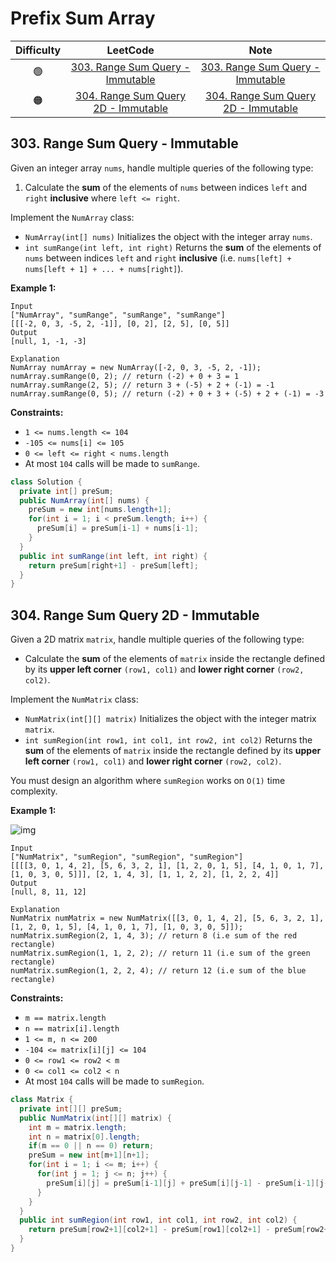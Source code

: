 # Prefix Sum Array

| Difficulty |                           LeetCode                           | Note |
| :--------: | :----------------------------------------------------------: | :--: |
|     🟢      | [303. Range Sum Query - Immutable](https://leetcode.com/problems/range-sum-query-immutable/) |[303. Range Sum Query - Immutable](#303-range-sum-query---immutable)      |
|     🟠      | [304. Range Sum Query 2D - Immutable](https://leetcode.com/problems/range-sum-query-2d-immutable/) |[304. Range Sum Query 2D - Immutable](#304-range-sum-query-2d---immutable)      |

## 303. Range Sum Query - Immutable

Given an integer array `nums`, handle multiple queries of the following type:

1. Calculate the **sum** of the elements of `nums` between indices `left` and `right` **inclusive** where `left <= right`.

Implement the `NumArray` class:

- `NumArray(int[] nums)` Initializes the object with the integer array `nums`.
- `int sumRange(int left, int right)` Returns the **sum** of the elements of `nums` between indices `left` and `right` **inclusive** (i.e. `nums[left] + nums[left + 1] + ... + nums[right]`).

 

**Example 1:**

```
Input
["NumArray", "sumRange", "sumRange", "sumRange"]
[[[-2, 0, 3, -5, 2, -1]], [0, 2], [2, 5], [0, 5]]
Output
[null, 1, -1, -3]

Explanation
NumArray numArray = new NumArray([-2, 0, 3, -5, 2, -1]);
numArray.sumRange(0, 2); // return (-2) + 0 + 3 = 1
numArray.sumRange(2, 5); // return 3 + (-5) + 2 + (-1) = -1
numArray.sumRange(0, 5); // return (-2) + 0 + 3 + (-5) + 2 + (-1) = -3
```

 

**Constraints:**

- `1 <= nums.length <= 104`
- `-105 <= nums[i] <= 105`
- `0 <= left <= right < nums.length`
- At most `104` calls will be made to `sumRange`.

```java
class Solution {
  private int[] preSum;
  public NumArray(int[] nums) {
    preSum = new int[nums.length+1];
    for(int i = 1; i < preSum.length; i++) {
      preSum[i] = preSum[i-1] + nums[i-1];
    }
  }
  public int sumRange(int left, int right) {
    return preSum[right+1] - preSum[left];
  }
}
```

## 304. Range Sum Query 2D - Immutable

Given a 2D matrix `matrix`, handle multiple queries of the following type:

- Calculate the **sum** of the elements of `matrix` inside the rectangle defined by its **upper left corner** `(row1, col1)` and **lower right corner** `(row2, col2)`.

Implement the `NumMatrix` class:

- `NumMatrix(int[][] matrix)` Initializes the object with the integer matrix `matrix`.
- `int sumRegion(int row1, int col1, int row2, int col2)` Returns the **sum** of the elements of `matrix` inside the rectangle defined by its **upper left corner** `(row1, col1)` and **lower right corner** `(row2, col2)`.

You must design an algorithm where `sumRegion` works on `O(1)` time complexity.

 

**Example 1:**

![img](https://assets.leetcode.com/uploads/2021/03/14/sum-grid.jpg)

```
Input
["NumMatrix", "sumRegion", "sumRegion", "sumRegion"]
[[[[3, 0, 1, 4, 2], [5, 6, 3, 2, 1], [1, 2, 0, 1, 5], [4, 1, 0, 1, 7], [1, 0, 3, 0, 5]]], [2, 1, 4, 3], [1, 1, 2, 2], [1, 2, 2, 4]]
Output
[null, 8, 11, 12]

Explanation
NumMatrix numMatrix = new NumMatrix([[3, 0, 1, 4, 2], [5, 6, 3, 2, 1], [1, 2, 0, 1, 5], [4, 1, 0, 1, 7], [1, 0, 3, 0, 5]]);
numMatrix.sumRegion(2, 1, 4, 3); // return 8 (i.e sum of the red rectangle)
numMatrix.sumRegion(1, 1, 2, 2); // return 11 (i.e sum of the green rectangle)
numMatrix.sumRegion(1, 2, 2, 4); // return 12 (i.e sum of the blue rectangle)
```

 

**Constraints:**

- `m == matrix.length`
- `n == matrix[i].length`
- `1 <= m, n <= 200`
- `-104 <= matrix[i][j] <= 104`
- `0 <= row1 <= row2 < m`
- `0 <= col1 <= col2 < n`
- At most `104` calls will be made to `sumRegion`.

```java
class Matrix {
  private int[][] preSum;
  public NumMatrix(int[][] matrix) {
    int m = matrix.length;
    int n = matrix[0].length;
    if(m == 0 || n == 0) return;
    preSum = new int[m+1][n+1];
    for(int i = 1; i <= m; i++) {
      for(int j = 1; j <= n; j++) {
        preSum[i][j] = preSum[i-1][j] + preSum[i][j-1] - preSum[i-1][j-1] + matrix[i-1][j-1];
      }
    }
  }
  public int sumRegion(int row1, int col1, int row2, int col2) {
    return preSum[row2+1][col2+1] - preSum[row1][col2+1] - preSum[row2+1][col1] + preSum[row1][col1];
  }
}
```
